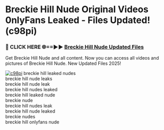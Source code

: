 # Breckie Hill Nude Original Videos 0nlyFans Leaked - Files Updated! (c98pi)

<h3>🔴 CLICK HERE 🌐==►► <a href="https://tinyurl.com/5h6xmrr3" rel="nofollow">Breckie Hill Nude Updated Files</a></h3>

Get Breckie Hill Nude and all content. Now you can access all videos and pictures of Breckie Hill Nude. New Updated Files 2025!

[![c98pi](https://i.imgur.com/KVD873Z.gif)](https://tinyurl.com/5h6xmrr3)
breckie hill leaked nudes<br>
breckie hill nude leaks<br>
breckie hill nude leak<br>
breckie hill nudes leaked<br>
breckie hill leaked nude<br>
breckie nude<br>
breckie hill nudes leak<br>
breckie hill nude leaked<br>
breckie nudes<br>
breckie hill onlyfans nude
